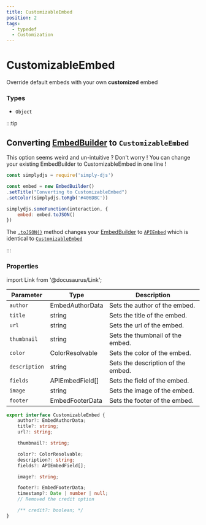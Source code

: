 ```yaml
---
title: CustomizableEmbed
position: 2
tags:
  - typedef
  - Customization
---
```


# CustomizableEmbed

Override default embeds with your own **customized** embed

### Types
* `Object`

:::tip

## Converting [EmbedBuilder](https://old.discordjs.dev/#/docs/discord.js/main/class/EmbedBuilder) to `CustomizableEmbed`

This option seems weird and un-intuitive ? Don't worry !
You can change your existing EmbedBuilder to CustomizableEmbed in one line !

```js
const simplydjs = require('simply-djs')

const embed = new EmbedBuilder()
.setTitle("Converting to CustomizableEmbed")
.setColor(simplydjs.toRgb('#406DBC'))

simplydjs.someFunction(interaction, {
	embed: embed.toJSON()
})
```

The [`.toJSON()`](https://discord.js.org/docs/packages/builders/1.6.3/EmbedBuilder:Class#toJSON) method changes your [EmbedBuilder](https://old.discordjs.dev/#/docs/discord.js/main/class/EmbedBuilder) to [`APIEmbed`](https://discord-api-types.dev/api/discord-api-types-v10/interface/APIEmbed) which is identical to [`CustomizableEmbed`](#properties)

:::


### Properties

import Link from '@docusaurus/Link';

| Parameter | Type | Description  |
| --------- | ---- | ------------ |
| `author`  | <Link to="https://old.discordjs.dev/#/docs/discord.js/main/../typedef/EmbedAuthorData">EmbedAuthorData</Link> | Sets the author of the embed. |
| `title`  | <Link to="https://developer.mozilla.org/en-US/docs/Web/JavaScript/Reference/Global_Objects/String">string</Link> | Sets the title of the embed. |
| `url`  | <Link to="https://developer.mozilla.org/en-US/docs/Web/JavaScript/Reference/Global_Objects/String">string</Link> | Sets the url of the embed. |
| `thumbnail`  | <Link to="https://developer.mozilla.org/en-US/docs/Web/JavaScript/Reference/Global_Objects/String">string</Link> | Sets the thumbnail of the embed. |
| `color`  | <Link to="https://old.discordjs.dev/#/docs/discord.js/main/../typedef/ColorResolvable">ColorResolvable</Link> | Sets the color of the embed. |
| `description`  | <Link to="https://developer.mozilla.org/en-US/docs/Web/JavaScript/Reference/Global_Objects/String">string</Link> | Sets the description of the embed. |
| `fields`  | <Link to="https://discord-api-types.dev/api/discord-api-types-v10/interface/APIEmbedField">APIEmbedField[]</Link> | Sets the field of the embed. |
| `image`  | <Link to="https://developer.mozilla.org/en-US/docs/Web/JavaScript/Reference/Global_Objects/String">string</Link> | Sets the image of the embed. |
| `footer`  | <Link to="https://old.discordjs.dev/#/docs/discord.js/main/../typedef/EmbedFooterData">EmbedFooterData</Link> | Sets the footer of the embed. |

```ts
export interface CustomizableEmbed {
	author?: EmbedAuthorData;
	title?: string;
	url?: string;

	thumbnail?: string;

	color?: ColorResolvable;
	description?: string;
	fields?: APIEmbedField[];

	image?: string;

	footer?: EmbedFooterData;
	timestamp?: Date | number | null;
	// Removed the credit option

	/** credit?: boolean; */
}
```
